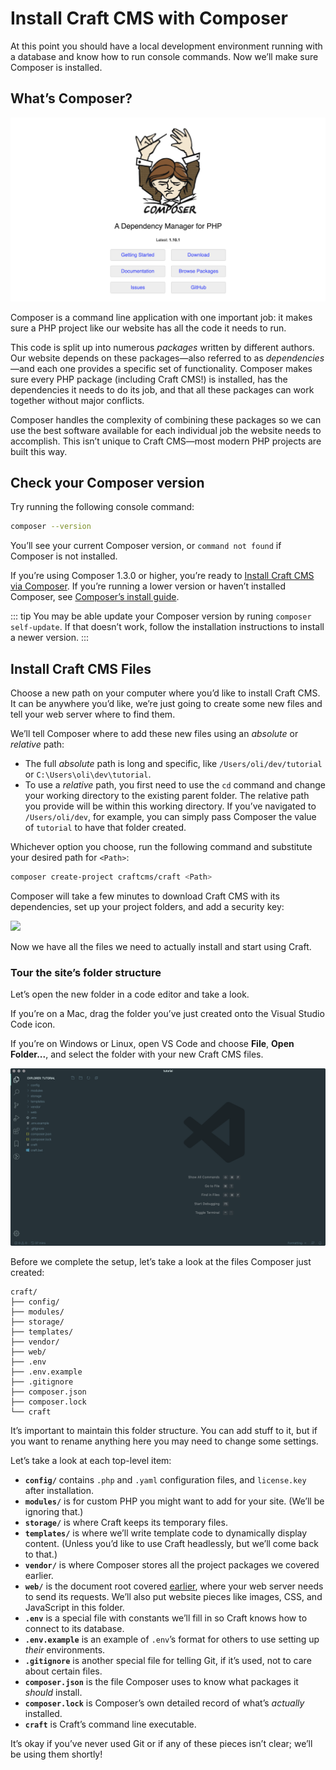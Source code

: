 # Install Craft CMS with Composer

At this point you should have a local development environment running with a database and know how to run console commands. Now we’ll make sure Composer is installed.

## What’s Composer?

<BrowserShot url="https://getcomposer.org/" :link="true">
<img src="../images/getcomposer.org.png" alt="Screenshot of getcomposer.org homepage" />
</BrowserShot>

Composer is a command line application with one important job: it makes sure a PHP project like our website has all the code it needs to run.

This code is split up into numerous _packages_ written by different authors. Our website depends on these packages—also referred to as _dependencies_—and each one provides a specific set of functionality. Composer makes sure every PHP package (including Craft CMS!) is installed, has the dependencies it needs to do its job, and that all these packages can work together without major conflicts.

Composer handles the complexity of combining these packages so we can use the best software available for each individual job the website needs to accomplish. This isn’t unique to Craft CMS—most modern PHP projects are built this way.

## Check your Composer version

Try running the following console command:

```bash
composer --version
```

You’ll see your current Composer version, or `command not found` if Composer is not installed.

If you’re using Composer 1.3.0 or higher, you’re ready to [Install Craft CMS via Composer](#install-craft-cms-via-composer). If you’re running a lower version or haven’t installed Composer, see [Composer’s install guide](https://getcomposer.org/doc/00-intro.md#installation-linux-unix-macos).

::: tip
You may be able update your Composer version by runing `composer self-update`. If that doesn’t work, follow the installation instructions to install a newer version.
:::

## Install Craft CMS Files

Choose a new path on your computer where you’d like to install Craft CMS. It can be anywhere you’d like, we’re just going to create some new files and tell your web server where to find them.

We’ll tell Composer where to add these new files using an _absolute_ or _relative_ path:

- The full _absolute_ path is long and specific, like `/Users/oli/dev/tutorial` or `C:\Users\oli\dev\tutorial`.
- To use a _relative_ path, you first need to use the `cd` command and change your working directory to the existing parent folder. The relative path you provide will be within this working directory. If you’ve navigated to `/Users/oli/dev`, for example, you can simply pass Composer the value of `tutorial` to have that folder created.

Whichever option you choose, run the following command and substitute your desired path for `<Path>`:

```bash
composer create-project craftcms/craft <Path>
```

Composer will take a few minutes to download Craft CMS with its dependencies, set up your project folders, and add a security key:

![](../images/composer-create-project.gif)

Now we have all the files we need to actually install and start using Craft.

### Tour the site’s folder structure

Let’s open the new folder in a code editor and take a look.

If you’re on a Mac, drag the folder you’ve just created onto the Visual Studio Code icon.

If you’re on Windows or Linux, open VS Code and choose **File**, **Open Folder...**, and select the folder with your new Craft CMS files.

![](../images/vs-code.png)

Before we complete the setup, let’s take a look at the files Composer just created:

```treeview
craft/
├── config/
├── modules/
├── storage/
├── templates/
├── vendor/
├── web/
├── .env
├── .env.example
├── .gitignore
├── composer.json
├── composer.lock
└── craft
```

It’s important to maintain this folder structure. You can add stuff to it, but if you want to rename anything here you may need to change some settings.

Let’s take a look at each top-level item:

- **`config/`** contains `.php` and `.yaml` configuration files, and `license.key` after installation.
- **`modules/`** is for custom PHP you might want to add for your site. (We’ll be ignoring that.)
- **`storage/`** is where Craft keeps its temporary files.
- **`templates/`** is where we’ll write template code to dynamically display content. (Unless you’d like to use Craft headlessly, but we’ll come back to that.)
- **`vendor/`** is where Composer stores all the project packages we covered earlier.
- **`web/`** is the document root covered [earlier](../environment/stack.md), where your web server needs to send its requests. We’ll also put website pieces like images, CSS, and JavaScript in this folder.
- **`.env`** is a special file with constants we’ll fill in so Craft knows how to connect to its database.
- **`.env.example`** is an example of `.env`’s format for others to use setting up _their_ environments.
- **`.gitignore`** is another special file for telling Git, if it’s used, not to care about certain files.
- **`composer.json`** is the file Composer uses to know what packages it *should* install.
- **`composer.lock`** is Composer’s own detailed record of what’s *actually* installed.
- **`craft`** is Craft’s command line executable.

It’s okay if you’ve never used Git or if any of these pieces isn’t clear; we’ll be using them shortly!
